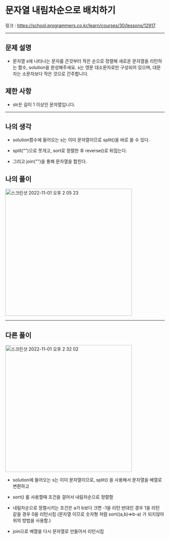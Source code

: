 # 문자열 내림차순으로 배치하기

링크 : https://school.programmers.co.kr/learn/courses/30/lessons/12917

---

## 문제 설명

- 문자열 s에 나타나는 문자를 큰것부터 작은 순으로 정렬해 새로운 문자열을 리턴하는 함수, solution을 완성해주세요.
  s는 영문 대소문자로만 구성되어 있으며, 대문자는 소문자보다 작은 것으로 간주합니다.

## 제한 사항

- str은 길이 1 이상인 문자열입니다.

---

## 나의 생각

- solution함수에 들어오는 s는 이미 문자열이므로 split()을 바로 쓸 수 있다.

- split("")으로 쪼개고, sort로 정렬한 후 reverse()로 뒤집는다.

- 그리고 join("")을 통해 문자열을 합친다.

## 나의 풀이

<img width="400" alt="스크린샷 2022-11-01 오후 2 05 23" src="https://user-images.githubusercontent.com/94230809/199163041-6af9b619-de07-4d97-b128-27ba4188040d.png">

---

## 다른 풀이

<img width="400" alt="스크린샷 2022-11-01 오후 2 32 02" src="https://user-images.githubusercontent.com/94230809/199165649-5be0e8de-0e99-4bee-9832-81e6cd7f916d.png">

- solution에 들어오는 s는 이미 문자열이므로, split() 을 사용해서 문자열을 배열로 변환하고

- sort() 를 사용할때 조건을 걸어서 내림차순으로 정렬함

- 내림차순으로 정렬시키는 조건은 a가 b보다 크면 -1을 리턴 반대인 경우 1을 리턴 같을 경우 0을 리턴시킴
  (문자열 이므로 숫자형 처럼 sort((a,b)=>b-a) 가 되지않아 위의 방법을 사용함.)

- join으로 배열을 다시 문자열로 만들어서 리턴시킴
